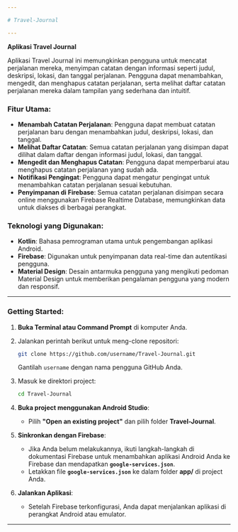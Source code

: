 ```yaml
---

# Travel-Journal

---
```


**Aplikasi Travel Journal**

Aplikasi Travel Journal ini memungkinkan pengguna untuk mencatat perjalanan mereka, menyimpan catatan dengan informasi seperti judul, deskripsi, lokasi, dan tanggal perjalanan. Pengguna dapat menambahkan, mengedit, dan menghapus catatan perjalanan, serta melihat daftar catatan perjalanan mereka dalam tampilan yang sederhana dan intuitif.

### Fitur Utama:
- **Menambah Catatan Perjalanan**: Pengguna dapat membuat catatan perjalanan baru dengan menambahkan judul, deskripsi, lokasi, dan tanggal.
- **Melihat Daftar Catatan**: Semua catatan perjalanan yang disimpan dapat dilihat dalam daftar dengan informasi judul, lokasi, dan tanggal.
- **Mengedit dan Menghapus Catatan**: Pengguna dapat memperbarui atau menghapus catatan perjalanan yang sudah ada.
- **Notifikasi Pengingat**: Pengguna dapat mengatur pengingat untuk menambahkan catatan perjalanan sesuai kebutuhan.
- **Penyimpanan di Firebase**: Semua catatan perjalanan disimpan secara online menggunakan Firebase Realtime Database, memungkinkan data untuk diakses di berbagai perangkat.

### Teknologi yang Digunakan:
- **Kotlin**: Bahasa pemrograman utama untuk pengembangan aplikasi Android.
- **Firebase**: Digunakan untuk penyimpanan data real-time dan autentikasi pengguna.
- **Material Design**: Desain antarmuka pengguna yang mengikuti pedoman Material Design untuk memberikan pengalaman pengguna yang modern dan responsif.

---

### Getting Started:
1. **Buka Terminal atau Command Prompt** di komputer Anda.
2. Jalankan perintah berikut untuk meng-clone repositori:
   ```bash
   git clone https://github.com/username/Travel-Journal.git
   ```
   Gantilah `username` dengan nama pengguna GitHub Anda.

3. Masuk ke direktori project:
   ```bash
   cd Travel-Journal
   ```

4. **Buka project menggunakan Android Studio**:
   - Pilih **"Open an existing project"** dan pilih folder **Travel-Journal**.

5. **Sinkronkan dengan Firebase**:
   - Jika Anda belum melakukannya, ikuti langkah-langkah di dokumentasi Firebase untuk menambahkan aplikasi Android Anda ke Firebase dan mendapatkan **`google-services.json`**.
   - Letakkan file **`google-services.json`** ke dalam folder **app/** di project Anda.

6. **Jalankan Aplikasi**:
   - Setelah Firebase terkonfigurasi, Anda dapat menjalankan aplikasi di perangkat Android atau emulator.

---
